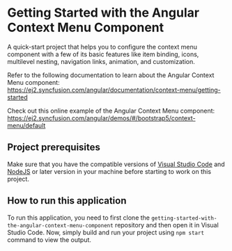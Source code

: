 # Getting Started with the Angular Context Menu Component
A quick-start project that helps you to configure the context menu component with a few of its basic features like item binding, icons, multilevel nesting, navigation links, animation, and customization.

Refer to the following documentation to learn about the Angular Context Menu component: 
https://ej2.syncfusion.com/angular/documentation/context-menu/getting-started

Check out this online example of the Angular Context Menu component:
https://ej2.syncfusion.com/angular/demos/#/bootstrap5/context-menu/default

## Project prerequisites
Make sure that you have the compatible versions of [Visual Studio Code](https://code.visualstudio.com/download ) and [NodeJS](https://nodejs.org/en/download) or later version in your machine before starting to work on this project.

## How to run this application
To run this application, you need to first clone the `getting-started-with-the-angular-context-menu-component` repository and then open it in Visual Studio Code. Now, simply build and run your project using `npm start` command to view the output.